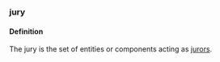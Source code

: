 ### jury

<h4>Definition</h4><p>The jury is the set of entities or components acting as <a href="juror">jurors</a>.</p>
